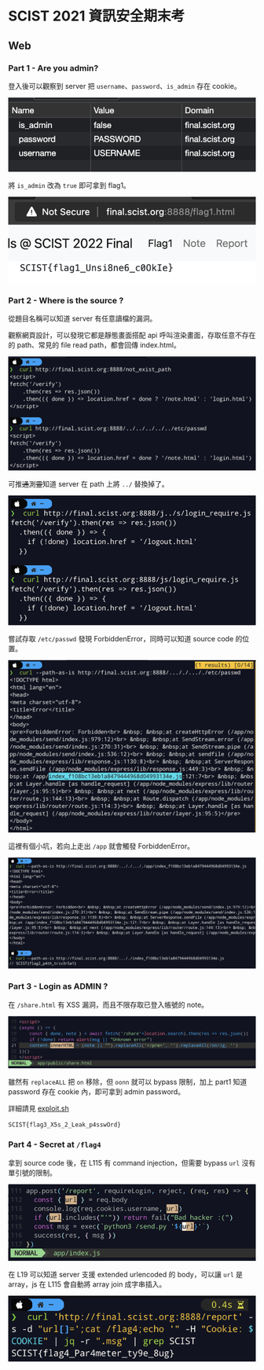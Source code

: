 # SCIST 2021 資訊安全期末考

## Web

### Part 1 - Are you admin?

登入後可以觀察到 server 把 `username`、`password`、`is_admin` 存在 cookie。

![](./assets/cookie.png)

將 `is_admin` 改為 `true` 即可拿到 flag1。

![](./assets/flag1.png)

### Part 2 - Where is the source ?

從題目名稱可以知道 server 有任意讀檔的漏洞。

觀察網頁設計，可以發現它都是靜態畫面搭配 api 呼叫渲染畫面，存取任意不存在的 path、常見的 file read path，都會回傳 index.html。

![](./assets/not_exist_path.png)

可推~~通~~測~~靈~~知道 server 在 path 上將 `../` 替換掉了。

![](./assets/path_test.png)

嘗試存取 `/etc/passwd` 發現 ForbiddenError，同時可以知道 source code 的位置。

![](./assets/etc_passwd.png)

這裡有個小坑，若向上走出 `/app` 就會觸發 ForbiddenError。

![](./assets/index_js.png)

### Part 3 - Login as ADMIN ?

在 `/share.html` 有 XSS 漏洞，而且不限存取已登入帳號的 note。

![](./assets/share_html.png)

雖然有 `replaceALL` 把 `on` 移除，但 `oonn` 就可以 bypass 限制，加上 part1 知道 password 存在 cookie 內，即可拿到 admin password。

詳細請見 [exploit.sh](./web/exploit.sh:L22-L28)

`SCIST{flag3_X5s_2_Leak_p4sswOrd}`

### Part 4 - Secret at `/flag4`

拿到 source code 後，在 L115 有 command injection，但需要 bypass `url` 沒有單引號的限制。

![](./assets/cmdi.png)

在 L19 可以知道 server 支援 extended urlencoded 的 body，可以讓 `url` 是 array，js 在 L115 會自動將 array join 成字串插入。

![](./assets/flag4.png)